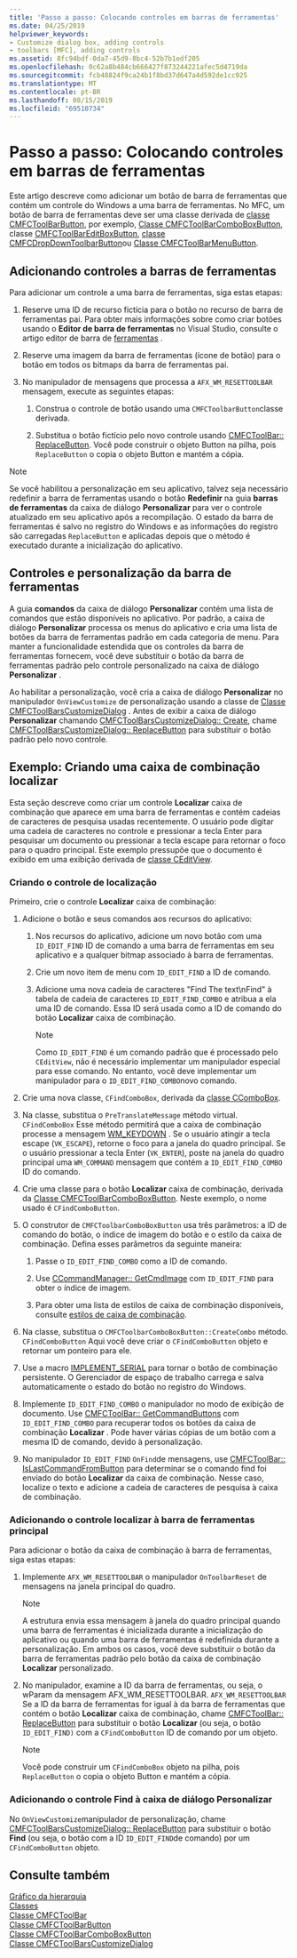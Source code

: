 ```yaml
---
title: 'Passo a passo: Colocando controles em barras de ferramentas'
ms.date: 04/25/2019
helpviewer_keywords:
- Customize dialog box, adding controls
- toolbars [MFC], adding controls
ms.assetid: 8fc94bdf-0da7-45d9-8bc4-52b7b1edf205
ms.openlocfilehash: 0c62a8b484cb666427f873244221afec5d4719da
ms.sourcegitcommit: fcb48824f9ca24b1f8bd37d647a4d592de1cc925
ms.translationtype: MT
ms.contentlocale: pt-BR
ms.lasthandoff: 08/15/2019
ms.locfileid: "69510734"
---
```

# <a name="walkthrough-putting-controls-on-toolbars"></a>Passo a passo: Colocando controles em barras de ferramentas

Este artigo descreve como adicionar um botão de barra de ferramentas que contém um controle do Windows a uma barra de ferramentas. No MFC, um botão de barra de ferramentas deve ser uma classe derivada de [classe CMFCToolBarButton](../mfc/reference/cmfctoolbarbutton-class.md), por exemplo, [Classe CMFCToolBarComboBoxButton](../mfc/reference/cmfctoolbarcomboboxbutton-class.md), classe [CMFCToolBarEditBoxButton](../mfc/reference/cmfctoolbareditboxbutton-class.md), [classe CMFCDropDownToolbarButton](../mfc/reference/cmfcdropdowntoolbarbutton-class.md)ou [ Classe CMFCToolBarMenuButton](../mfc/reference/cmfctoolbarmenubutton-class.md).

## <a name="adding-controls-to-toolbars"></a>Adicionando controles a barras de ferramentas

Para adicionar um controle a uma barra de ferramentas, siga estas etapas:

1. Reserve uma ID de recurso fictícia para o botão no recurso de barra de ferramentas pai. Para obter mais informações sobre como criar botões usando o **Editor de barra de ferramentas** no Visual Studio, consulte o artigo editor de barra de [ferramentas](../windows/toolbar-editor.md) .

1. Reserve uma imagem da barra de ferramentas (ícone de botão) para o botão em todos os bitmaps da barra de ferramentas pai.

1. No manipulador de mensagens que processa a `AFX_WM_RESETTOOLBAR` mensagem, execute as seguintes etapas:

   1. Construa o controle de botão usando uma `CMFCToolbarButton`classe derivada.

   1. Substitua o botão fictício pelo novo controle usando [CMFCToolBar:: ReplaceButton](../mfc/reference/cmfctoolbar-class.md#replacebutton). Você pode construir o objeto Button na pilha, pois `ReplaceButton` o copia o objeto Button e mantém a cópia.

> [!NOTE]
>  Se você habilitou a personalização em seu aplicativo, talvez seja necessário redefinir a barra de ferramentas usando o botão **Redefinir** na guia **barras de ferramentas** da caixa de diálogo **Personalizar** para ver o controle atualizado em seu aplicativo após a recompilação. O estado da barra de ferramentas é salvo no registro do Windows e as informações do registro são carregadas `ReplaceButton` e aplicadas depois que o método é executado durante a inicialização do aplicativo.

## <a name="toolbar-controls-and-customization"></a>Controles e personalização da barra de ferramentas

A guia **comandos** da caixa de diálogo **Personalizar** contém uma lista de comandos que estão disponíveis no aplicativo. Por padrão, a caixa de diálogo **Personalizar** processa os menus do aplicativo e cria uma lista de botões da barra de ferramentas padrão em cada categoria de menu. Para manter a funcionalidade estendida que os controles da barra de ferramentas fornecem, você deve substituir o botão da barra de ferramentas padrão pelo controle personalizado na caixa de diálogo **Personalizar** .

Ao habilitar a personalização, você cria a caixa de diálogo **Personalizar** no manipulador `OnViewCustomize` de personalização usando a classe de [Classe CMFCToolBarsCustomizeDialog](../mfc/reference/cmfctoolbarscustomizedialog-class.md) . Antes de exibir a caixa de diálogo **Personalizar** chamando [CMFCToolBarsCustomizeDialog:: Create](../mfc/reference/cmfctoolbarscustomizedialog-class.md#create), chame [CMFCToolBarsCustomizeDialog:: ReplaceButton](../mfc/reference/cmfctoolbarscustomizedialog-class.md#replacebutton) para substituir o botão padrão pelo novo controle.

## <a name="example-creating-a-find-combo-box"></a>Exemplo: Criando uma caixa de combinação localizar

Esta seção descreve como criar um controle **Localizar** caixa de combinação que aparece em uma barra de ferramentas e contém cadeias de caracteres de pesquisa usadas recentemente. O usuário pode digitar uma cadeia de caracteres no controle e pressionar a tecla Enter para pesquisar um documento ou pressionar a tecla escape para retornar o foco para o quadro principal. Este exemplo pressupõe que o documento é exibido em uma exibição derivada de [classe CEditView](../mfc/reference/ceditview-class.md).

### <a name="creating-the-find-control"></a>Criando o controle de localização

Primeiro, crie o controle **Localizar** caixa de combinação:

1. Adicione o botão e seus comandos aos recursos do aplicativo:

   1. Nos recursos do aplicativo, adicione um novo botão com uma `ID_EDIT_FIND` ID de comando a uma barra de ferramentas em seu aplicativo e a qualquer bitmap associado à barra de ferramentas.

   1. Crie um novo item de menu com `ID_EDIT_FIND` a ID de comando.

   1. Adicione uma nova cadeia de caracteres "Find The text\nFind" à tabela de cadeia de caracteres `ID_EDIT_FIND_COMBO` e atribua a ela uma ID de comando. Essa ID será usada como a ID de comando do botão **Localizar** caixa de combinação.

        > [!NOTE]
        > Como `ID_EDIT_FIND` é um comando padrão que é processado pelo `CEditView`, não é necessário implementar um manipulador especial para esse comando.  No entanto, você deve implementar um manipulador para o `ID_EDIT_FIND_COMBO`novo comando.

1. Crie uma nova classe, `CFindComboBox`, derivada da [classe CComboBox](../mfc/reference/ccombobox-class.md).

1. Na classe, substitua o `PreTranslateMessage` método virtual. `CFindComboBox` Esse método permitirá que a caixa de combinação processe a mensagem [WM_KEYDOWN](/windows/win32/inputdev/wm-keydown) . Se o usuário atingir a tecla escape (`VK_ESCAPE`), retorne o foco para a janela do quadro principal. Se o usuário pressionar a tecla Enter (`VK_ENTER`), poste na janela do quadro principal uma `WM_COMMAND` mensagem que contém a `ID_EDIT_FIND_COMBO` ID do comando.

1. Crie uma classe para o botão **Localizar** caixa de combinação, derivada da [Classe CMFCToolBarComboBoxButton](../mfc/reference/cmfctoolbarcomboboxbutton-class.md). Neste exemplo, o nome usado é `CFindComboButton`.

1. O construtor de `CMFCToolbarComboBoxButton` usa três parâmetros: a ID de comando do botão, o índice de imagem do botão e o estilo da caixa de combinação. Defina esses parâmetros da seguinte maneira:

   1. Passe o `ID_EDIT_FIND_COMBO` como a ID de comando.

   1. Use [CCommandManager:: GetCmdImage](reference/internal-classes.md) com `ID_EDIT_FIND` para obter o índice de imagem.

   1. Para obter uma lista de estilos de caixa de combinação disponíveis, consulte [estilos de caixa de combinação](../mfc/reference/styles-used-by-mfc.md#combo-box-styles).

1. Na classe, substitua o `CMFCToolbarComboBoxButton::CreateCombo` método. `CFindComboButton` Aqui você deve criar o `CFindComboButton` objeto e retornar um ponteiro para ele.

1. Use a macro [IMPLEMENT_SERIAL](../mfc/reference/run-time-object-model-services.md#implement_serial) para tornar o botão de combinação persistente. O Gerenciador de espaço de trabalho carrega e salva automaticamente o estado do botão no registro do Windows.

1. Implemente `ID_EDIT_FIND_COMBO` o manipulador no modo de exibição de documento. Use [CMFCToolBar:: GetCommandButtons](../mfc/reference/cmfctoolbar-class.md#getcommandbuttons) com `ID_EDIT_FIND_COMBO` para recuperar todos os botões da caixa de combinação **Localizar** . Pode haver várias cópias de um botão com a mesma ID de comando, devido à personalização.

1. No manipulador `ID_EDIT_FIND` `OnFind`de mensagens, use [CMFCToolBar:: IsLastCommandFromButton](../mfc/reference/cmfctoolbar-class.md#islastcommandfrombutton) para determinar se o comando find foi enviado do botão **Localizar** da caixa de combinação. Nesse caso, localize o texto e adicione a cadeia de caracteres de pesquisa à caixa de combinação.

### <a name="adding-the-find-control-to-the-main-toolbar"></a>Adicionando o controle localizar à barra de ferramentas principal

Para adicionar o botão da caixa de combinação à barra de ferramentas, siga estas etapas:

1. Implemente `AFX_WM_RESETTOOLBAR` o manipulador `OnToolbarReset` de mensagens na janela principal do quadro.

    > [!NOTE]
    > A estrutura envia essa mensagem à janela do quadro principal quando uma barra de ferramentas é inicializada durante a inicialização do aplicativo ou quando uma barra de ferramentas é redefinida durante a personalização. Em ambos os casos, você deve substituir o botão da barra de ferramentas padrão pelo botão da caixa de combinação **Localizar** personalizado.

1. No manipulador, examine a ID da barra de ferramentas, ou seja, o wParam da mensagem AFX_WM_RESETTOOLBAR. `AFX_WM_RESETTOOLBAR` Se a ID da barra de ferramentas for igual à da barra de ferramentas que contém o botão **Localizar** caixa de combinação, chame [CMFCToolBar:: ReplaceButton](../mfc/reference/cmfctoolbar-class.md#replacebutton) para substituir o botão **Localizar** (ou seja, o botão `ID_EDIT_FIND)` com a `CFindComboButton` ID de comando por um objeto.

    > [!NOTE]
    > Você pode construir um `CFindComboBox` objeto na pilha, pois `ReplaceButton` o copia o objeto Button e mantém a cópia.

### <a name="adding-the-find-control-to-the-customize-dialog-box"></a>Adicionando o controle Find à caixa de diálogo Personalizar

No `OnViewCustomize`manipulador de personalização, chame [CMFCToolBarsCustomizeDialog:: ReplaceButton](../mfc/reference/cmfctoolbarscustomizedialog-class.md#replacebutton) para substituir o botão **Find** (ou seja, o botão com a ID `ID_EDIT_FIND`de comando) por um `CFindComboButton` objeto.

## <a name="see-also"></a>Consulte também

[Gráfico da hierarquia](../mfc/hierarchy-chart.md)<br/>
[Classes](../mfc/reference/mfc-classes.md)<br/>
[Classe CMFCToolBar](../mfc/reference/cmfctoolbar-class.md)<br/>
[Classe CMFCToolBarButton](../mfc/reference/cmfctoolbarbutton-class.md)<br/>
[Classe CMFCToolBarComboBoxButton](../mfc/reference/cmfctoolbarcomboboxbutton-class.md)<br/>
[Classe CMFCToolBarsCustomizeDialog](../mfc/reference/cmfctoolbarscustomizedialog-class.md)
